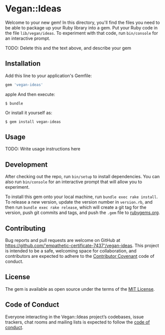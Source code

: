# Vegan::Ideas

Welcome to your new gem! In this directory, you'll find the files you need to be able to package up your Ruby library into a gem. Put your Ruby code in the file `lib/vegan/ideas`. To experiment with that code, run `bin/console` for an interactive prompt.

TODO: Delete this and the text above, and describe your gem

## Installation

Add this line to your application's Gemfile:

```ruby
gem 'vegan-ideas'
```
apple 
And then execute:

    $ bundle

Or install it yourself as:

    $ gem install vegan-ideas

## Usage

TODO: Write usage instructions here

## Development

After checking out the repo, run `bin/setup` to install dependencies. You can also run `bin/console` for an interactive prompt that will allow you to experiment.

To install this gem onto your local machine, run `bundle exec rake install`. To release a new version, update the version number in `version.rb`, and then run `bundle exec rake release`, which will create a git tag for the version, push git commits and tags, and push the `.gem` file to [rubygems.org](https://rubygems.org).

## Contributing

Bug reports and pull requests are welcome on GitHub at https://github.com/'empathetic-certificate-7437'/vegan-ideas. This project is intended to be a safe, welcoming space for collaboration, and contributors are expected to adhere to the [Contributor Covenant](http://contributor-covenant.org) code of conduct.

## License

The gem is available as open source under the terms of the [MIT License](https://opensource.org/licenses/MIT).

## Code of Conduct

Everyone interacting in the Vegan::Ideas project’s codebases, issue trackers, chat rooms and mailing lists is expected to follow the [code of conduct](https://github.com/'empathetic-certificate-7437'/vegan-ideas/blob/master/CODE_OF_CONDUCT.md).
